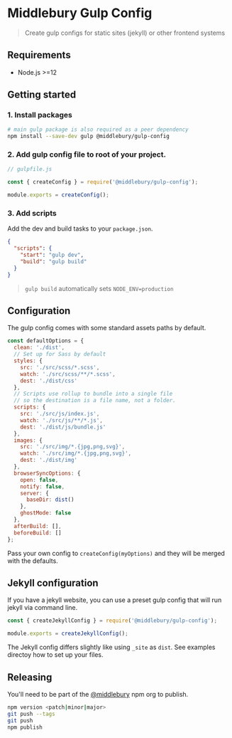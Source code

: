 # Middlebury Gulp Config

> Create gulp configs for static sites (jekyll) or other frontend systems

## Requirements

- Node.js >=12

## Getting started

### 1. Install packages

```bash
# main gulp package is also required as a peer dependency
npm install --save-dev gulp @middlebury/gulp-config
```

### 2. Add gulp config file to root of your project.

```js
// gulpfile.js

const { createConfig } = require('@middlebury/gulp-config');

module.exports = createConfig();
```

### 3. Add scripts

Add the dev and build tasks to your `package.json`.

```json
{
  "scripts": {
    "start": "gulp dev",
    "build": "gulp build"
  }
}
```

> `gulp build` automatically sets `NODE_ENV=production`

## Configuration

The gulp config comes with some standard assets paths by default.

```js
const defaultOptions = {
  clean: './dist',
  // Set up for Sass by default
  styles: {
    src: './src/scss/*.scss',
    watch: './src/scss/**/*.scss',
    dest: './dist/css'
  },
  // Scripts use rollup to bundle into a single file
  // so the destination is a file name, not a folder.
  scripts: {
    src: './src/js/index.js',
    watch: './src/js/**/*.js',
    dest: './dist/js/bundle.js'
  },
  images: {
    src: './src/img/*.{jpg,png,svg}',
    watch: './src/img/*.{jpg,png,svg}',
    dest: './dist/img'
  },
  browserSyncOptions: {
    open: false,
    notify: false,
    server: {
      baseDir: dist()
    },
    ghostMode: false
  },
  afterBuild: [],
  beforeBuild: []
};
```

Pass your own config to `createConfig(myOptions)` and they will be merged with the defaults.

## Jekyll configuration

If you have a jekyll website, you can use a preset gulp config that will run jekyll via command line.

```js
const { createJekyllConfig } = require('@middlebury/gulp-config');

module.exports = createJekyllConfig();
```

The Jekyll config differs slightly like using `_site` as `dist`. See examples directoy how to set up your files.

## Releasing

You'll need to be part of the [@middlebury](https://www.npmjs.com/org/middlebury) npm org to publish.

```bash
npm version <patch|minor|major>
git push --tags
git push
npm publish
```
